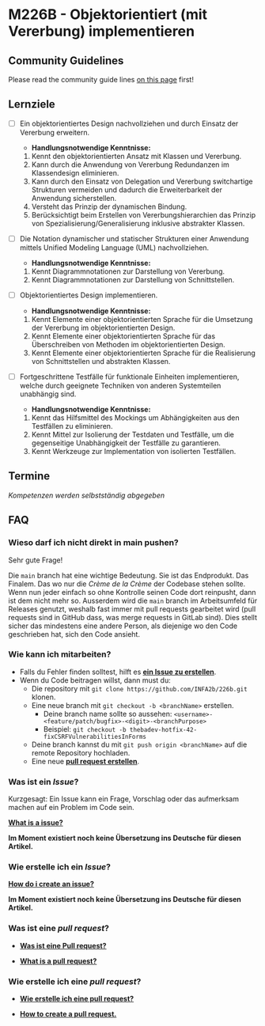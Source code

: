 # M226B - Objektorientiert (mit Vererbung) implementieren
## Community Guidelines
Please read the community guide lines [on this page](https://github.com/INFAxb/example-repository) first!

## Lernziele
- [ ] Ein objektorientiertes Design nachvollziehen und durch Einsatz der Vererbung erweitern.	
 	- **Handlungsnotwendige Kenntnisse:**
    1. Kennt den objektorientierten Ansatz mit Klassen und Vererbung.
    2. Kann durch die Anwendung von Vererbung Redundanzen im Klassendesign eliminieren.
    3. Kann durch den Einsatz von Delegation und Vererbung switchartige Strukturen vermeiden und dadurch die Erweiterbarkeit der Anwendung sicherstellen.
    4. Versteht das Prinzip der dynamischen Bindung.
    5. Berücksichtigt beim Erstellen von Vererbungshierarchien das Prinzip von Spezialisierung/Generalisierung inklusive abstrakter Klassen.

- [ ]	Die Notation dynamischer und statischer Strukturen einer Anwendung mittels Unified Modeling Language (UML) nachvollziehen.	
 	- **Handlungsnotwendige Kenntnisse:**
    1.	Kennt Diagrammnotationen zur Darstellung von Vererbung.
    2.	Kennt Diagrammnotationen zur Darstellung von Schnittstellen.

- [ ]	Objektorientiertes Design implementieren.	
 	- **Handlungsnotwendige Kenntnisse:**
    1.	Kennt Elemente einer objektorientierten Sprache für die Umsetzung der Vererbung im objektorientierten Design.
    2.	Kennt Elemente einer objektorientierten Sprache für das Überschreiben von Methoden im objektorientierten Design.
    3.	Kennt Elemente einer objektorientierten Sprache für die Realisierung von Schnittstellen und abstrakten Klassen.

- [ ]	Fortgeschrittene Testfälle für funktionale Einheiten implementieren, welche durch geeignete Techniken von anderen Systemteilen unabhängig sind.	
 	- **Handlungsnotwendige Kenntnisse:**
    1.	Kennt das Hilfsmittel des Mockings um Abhängigkeiten aus den Testfällen zu eliminieren.
    2.	Kennt Mittel zur Isolierung der Testdaten und Testfälle, um die gegenseitige Unabhängigkeit der Testfälle zu garantieren.
    3.	Kennt Werkzeuge zur Implementation von isolierten Testfällen.

## Termine
*Kompetenzen werden selbstständig abgegeben*



## FAQ



### Wieso darf ich nicht direkt in main pushen?

Sehr gute Frage!

Die `main` branch hat eine wichtige Bedeutung. Sie ist das Endprodukt. Das Finalem. Das wo nur die <i>Crème de la Crème</i> der Codebase stehen sollte. Wenn nun jeder einfach so ohne Kontrolle seinen Code dort reinpusht, dann ist dem nicht mehr so. Ausserdem wird die `main` branch im Arbeitsumfeld für Releases genutzt, weshalb fast immer mit pull requests gearbeitet wird (pull requests sind in GitHub dass, was merge requests in GitLab sind). Dies stellt sicher das mindestens eine andere Person, als diejenige wo den Code geschrieben hat, sich den Code ansieht.



### Wie kann ich mitarbeiten?

+ Falls du Fehler finden solltest, hilft es <strong><a href="#whatIsAIssue">ein Issue zu erstellen</a></strong>.
+ Wenn du Code beitragen willst, dann must du:
  + Die repository mit `git clone https://github.com/INFA2b/226b.git` klonen.
  + Eine neue branch mit `git checkout -b <branchName>` erstellen.
    + Deine branch name sollte so aussehen: `<username>-<feature/patch/bugfix>-<digit>-<branchPurpose>`
    + Beispiel: `git checkout -b thebadev-hotfix-42-fixCSRFVulnerabilitiesInForms`
  + Deine branch kannst du mit `git push origin <branchName>` auf die remote Repository hochladen.
  + Eine neue <strong><a href="#howTocreatePullRequest">pull request erstellen</a></strong>.



### <span id="whatIsAIssue">Was ist ein <i>Issue</i>?</span>

Kurzgesagt: Ein Issue kann ein Frage, Vorschlag oder das aufmerksam machen auf ein Problem im Code sein.

<strong><a href="https://docs.github.com/en/issues/tracking-your-work-with-issues/about-issues" target="_blank">What is a issue?</a></strong>

<strong>Im Moment existiert noch keine Übersetzung ins Deutsche für diesen Artikel.</strong>



### Wie erstelle ich ein <i>Issue</i>?

<strong><a href="https://docs.github.com/en/issues/tracking-your-work-with-issues/creating-an-issue" target="_blank">How do i create an issue?</a></strong>

<strong>Im Moment existiert noch keine Übersetzung ins Deutsche für diesen Artikel.</strong>



### Was ist eine <i>pull request</i>?

+ <strong><a href="https://docs.github.com/de/github/collaborating-with-pull-requests/proposing-changes-to-your-work-with-pull-requests/about-pull-requests" target="_blank">Was ist eine Pull request?</a></strong>

+ <strong><a href="https://docs.github.com/en/github/collaborating-with-pull-requests/proposing-changes-to-your-work-with-pull-requests/about-pull-requests" target="_blank">What is a pull request?</a></strong>



### <span id="howTocreatePullRequest">Wie erstelle ich eine <i>pull request</i>?</span>

+ <strong><a href="https://docs.github.com/de/github/collaborating-with-pull-requests/proposing-changes-to-your-work-with-pull-requests/creating-a-pull-request" target="_blank">Wie erstelle ich eine pull request?</a></strong>

+ <strong><a href="https://docs.github.com/en/github/collaborating-with-pull-requests/proposing-changes-to-your-work-with-pull-requests/creating-a-pull-request" target="_blank">How to create a pull request.</a></strong>

